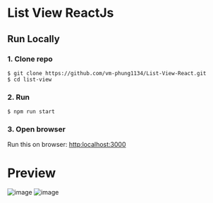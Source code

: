 # List View ReactJs

## Run Locally

### 1. Clone repo

```
$ git clone https://github.com/vm-phung1134/List-View-React.git
$ cd list-view
```
### 2. Run
```
$ npm run start
```
### 3. Open browser
Run this on browser: [http:localhost:3000](http://localhost:3000)

# Preview
![image](https://user-images.githubusercontent.com/106596859/232198272-08591638-70b1-4b00-a99b-13306e27e79a.png)
![image](https://user-images.githubusercontent.com/106596859/232198530-aeb37626-01ac-4fdf-a377-d13f02dfd30e.png)



